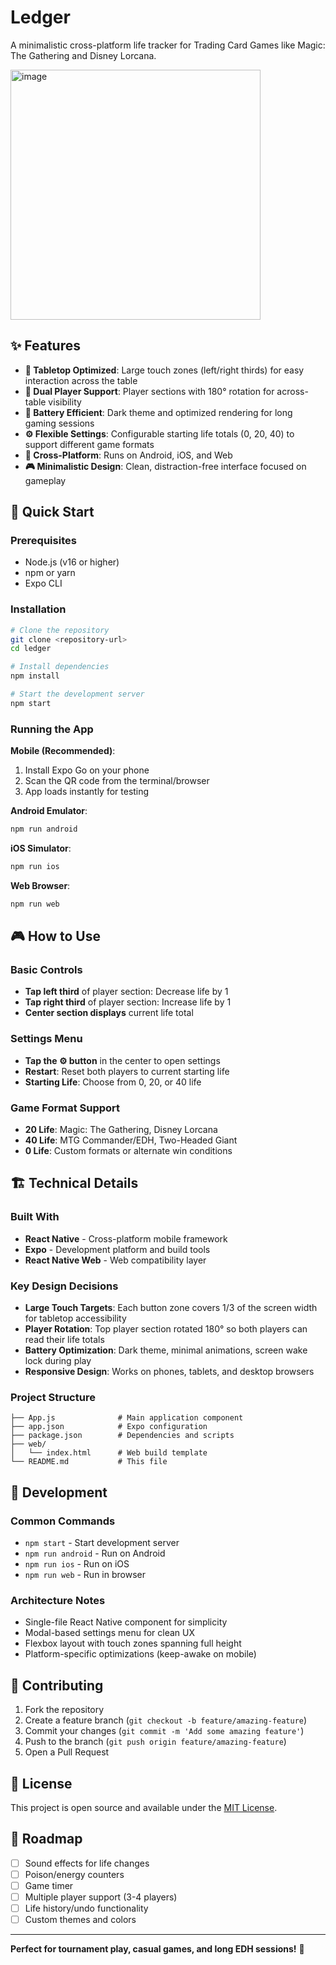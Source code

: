 # Ledger

A minimalistic cross-platform life tracker for Trading Card Games like Magic: The Gathering and Disney Lorcana.

<img height="400" alt="image" src="https://github.com/user-attachments/assets/12383a6c-2be7-48f0-b794-db5870befa43" />

## ✨ Features

- **🎯 Tabletop Optimized**: Large touch zones (left/right thirds) for easy interaction across the table
- **🔄 Dual Player Support**: Player sections with 180° rotation for across-table visibility
- **🔋 Battery Efficient**: Dark theme and optimized rendering for long gaming sessions
- **⚙️ Flexible Settings**: Configurable starting life totals (0, 20, 40) to support different game formats
- **📱 Cross-Platform**: Runs on Android, iOS, and Web
- **🎮 Minimalistic Design**: Clean, distraction-free interface focused on gameplay

## 🚀 Quick Start

### Prerequisites
- Node.js (v16 or higher)
- npm or yarn
- Expo CLI

### Installation

```bash
# Clone the repository
git clone <repository-url>
cd ledger

# Install dependencies
npm install

# Start the development server
npm start
```

### Running the App

**Mobile (Recommended)**:
1. Install Expo Go on your phone
2. Scan the QR code from the terminal/browser
3. App loads instantly for testing

**Android Emulator**:
```bash
npm run android
```

**iOS Simulator**:
```bash
npm run ios
```

**Web Browser**:
```bash
npm run web
```

## 🎮 How to Use

### Basic Controls
- **Tap left third** of player section: Decrease life by 1
- **Tap right third** of player section: Increase life by 1
- **Center section displays** current life total

### Settings Menu
- **Tap the ⚙️ button** in the center to open settings
- **Restart**: Reset both players to current starting life
- **Starting Life**: Choose from 0, 20, or 40 life

### Game Format Support
- **20 Life**: Magic: The Gathering, Disney Lorcana
- **40 Life**: MTG Commander/EDH, Two-Headed Giant
- **0 Life**: Custom formats or alternate win conditions

## 🏗️ Technical Details

### Built With
- **React Native** - Cross-platform mobile framework
- **Expo** - Development platform and build tools
- **React Native Web** - Web compatibility layer

### Key Design Decisions
- **Large Touch Targets**: Each button zone covers 1/3 of the screen width for tabletop accessibility
- **Player Rotation**: Top player section rotated 180° so both players can read their life totals
- **Battery Optimization**: Dark theme, minimal animations, screen wake lock during play
- **Responsive Design**: Works on phones, tablets, and desktop browsers

### Project Structure
```
├── App.js              # Main application component
├── app.json            # Expo configuration
├── package.json        # Dependencies and scripts
├── web/
│   └── index.html      # Web build template
└── README.md           # This file
```

## 🔧 Development

### Common Commands
- `npm start` - Start development server
- `npm run android` - Run on Android
- `npm run ios` - Run on iOS  
- `npm run web` - Run in browser

### Architecture Notes
- Single-file React Native component for simplicity
- Modal-based settings menu for clean UX
- Flexbox layout with touch zones spanning full height
- Platform-specific optimizations (keep-awake on mobile)

## 🤝 Contributing

1. Fork the repository
2. Create a feature branch (`git checkout -b feature/amazing-feature`)
3. Commit your changes (`git commit -m 'Add some amazing feature'`)
4. Push to the branch (`git push origin feature/amazing-feature`)
5. Open a Pull Request

## 📄 License

This project is open source and available under the [MIT License](LICENSE).

## 🎯 Roadmap

- [ ] Sound effects for life changes
- [ ] Poison/energy counters
- [ ] Game timer
- [ ] Multiple player support (3-4 players)
- [ ] Life history/undo functionality
- [ ] Custom themes and colors

---

**Perfect for tournament play, casual games, and long EDH sessions!** 🎲
